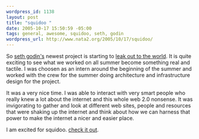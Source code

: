 ```yaml
--- 
wordpress_id: 1138
layout: post
title: "squidoo "
date: 2005-10-17 15:50:59 -05:00
tags: general, awesome, squidoo, seth, godin
wordpress_url: http://www.nata2.org/2005/10/17/squidoo/
---
```

So <a href="http://sethgodin.com">seth godin's</a> newest project is starting to <a href="http://squidoo.com/blog/"> leak out to the world</a>.  It is quite exciting to see what we worked on all summer become something real and tactile. I was choosen as an intern around the beginning of the summer and worked with the crew for the summer doing architecture and infrastructure design for the project. 

It was a very nice time. I was able to interact with very smart people who really knew a lot about the internet and this whole web 2.0 nonsense. It was invigorating to gather and look at different web sites, people and resources that were shaking up the internet and think about how we can harness that power to make the internet a nicer and easier place. 

I am excited for squidoo. <a href="http://squidoo.com">check it out</a>.
